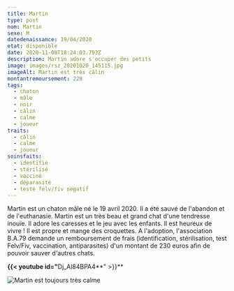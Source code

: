 ```yaml
---
title: Martin
type: post
nom: Martin
sexe: M
datedenaissance: 19/04/2020
etat: disponible
date: 2020-11-08T18:24:03.793Z
description: Martin adore s'occuper des petits
image: images/rsz_20201020_145115.jpg
imageAlt: Martin est très câlin
montantremoursement: 228
tags:
  - chaton
  - mâle
  - noir
  - câlin
  - calme
  - joueur
traits:
  - câlin
  - calme
  - joueur
soinsfaits:
  - identifié
  - stérilisé
  - vacciné
  - déparasité
  - testé felv/fiv négatif
---
```

Martin est un chaton mâle né le 19 avril 2020. Il a été sauvé de l'abandon et de l'euthanasie. Martin est un très beau et grand chat d'une tendresse inouïe. Il adore les caresses et le jeu avec les enfants. Il est heureux de vivre ! Il est propre et mange des croquettes. A l'adoption, l'association B.A.79 demande un remboursement de frais (identification, stérilisation, test Felv/Fiv, vaccination, antiparasites) d'un montant de 230 euros afin de pouvoir sauver d'autres chats.

**{{< youtube id="**[](https://youtu.be/Dj_Al84BPA4)Dj_Al84BPA4**" >}}**

![](images/rsz_img_4249.jpg "Martin est toujours très calme")